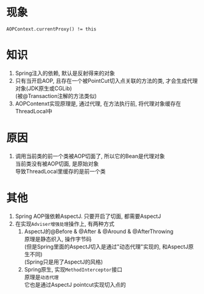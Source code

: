 # 现象

`AOPContext.currentProxy() != this`

# 知识

1. Spring注入的依赖, 默认是反射得来的对象
2. 只有当开启AOP, 且存在一个被PointCut切入点关联的方法的类, 才会生成代理对象(JDK原生或CGLib)  
   (被@Transaction注解的方法类似)
3. AOPContenxt实现原理是, 通过代理, 在方法执行前, 将代理对象缓存在ThreadLocal中

# 原因

1. 调用当前类的前一个类被AOP切面了, 所以它的Bean是代理对象  
   当前类没有被AOP切面, 是原始对象  
   导致ThreadLocal里缓存的是前一个类

# 其他

1. Spring AOP强依赖AspectJ. 只要开启了切面, 都需要AspectJ  
2. 在实现`Adviser增强处理`操作上, 有两种方式
   1. AspectJ的@Before & @After & @Around & @AfterThrowing  
      原理是静态织入, 操作字节码  
      (但是Spring里面的AspectJ切入是通过"动态代理"实现的, 和AspectJ原生不同)  
      (Spring只是用了AspectJ的风格)
   2. Spring原生, 实现`MethodInterceptor`接口  
      原理是`动态代理`  
      它也是通过AspectJ pointcut实现切入点的